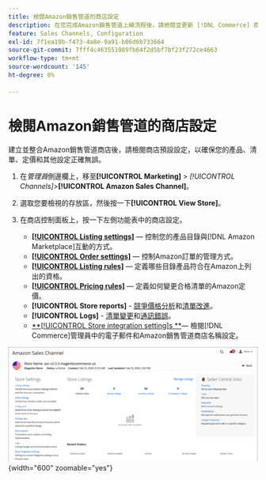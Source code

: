 ```yaml
---
title: 檢閱Amazon銷售管道的商店設定
description: 在您完成Amazon銷售管道上線流程後，請檢閱並更新 [!DNL Commerce] 商店設定。
feature: Sales Channels, Configuration
exl-id: 7f1ea19b-f473-4a8e-9a91-b06d6b733664
source-git-commit: 7fff4c463551089fb64f2d5bf7bf23f272ce4663
workflow-type: tm+mt
source-wordcount: '145'
ht-degree: 0%

---
```


# 檢閱Amazon銷售管道的商店設定

建立並整合Amazon銷售管道商店後，請檢閱商店預設設定，以確保您的產品、清單、定價和其他設定正確無誤。

1. 在&#x200B;_管理員_&#x200B;側邊欄上，移至&#x200B;**[!UICONTROL Marketing]** > _[!UICONTROL Channels]_>**[!UICONTROL Amazon Sales Channel]**。

1. 選取您要檢視的存放區，然後按一下&#x200B;**[!UICONTROL View Store]**。

1. 在商店控制面板上，按一下左側功能表中的商店設定。

   - [**[!UICONTROL Listing settings]**](./listing-settings.md) — 控制您的產品目錄與[!DNL Amazon Marketplace]互動的方式。
   - [**[!UICONTROL Order settings]**](./order-settings.md) — 控制Amazon訂單的管理方式。
   - [**[!UICONTROL Listing rules]**](./listing-rules.md) — 定義哪些目錄產品符合在Amazon上列出的資格。
   - [**[!UICONTROL Pricing rules]**](./pricing-products.md) — 定義如何變更合格清單的Amazon定價。
   - **[!UICONTROL Store reports]** - [競爭價格分析](./competitive-price-analysis.md)和[清單改進](./listing-improvements.md)。
   - **[!UICONTROL Logs]** - [清單變更](./listing-changes-log.md)和[通訊錯誤](./communication-errors-log.md)。
   - [**[!UICONTROL Store integration setting]s **](./store-integration-settings.md)— 檢閱[!DNL Commerce]管理員中的電子郵件和Amazon銷售管道商店名稱設定。

![存放區儀表板](assets/ob-store-review.png){width="600" zoomable="yes"}
